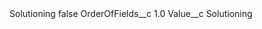 <?xml version="1.0" encoding="UTF-8"?>
<CustomMetadata xmlns="http://soap.sforce.com/2006/04/metadata" xmlns:xsi="http://www.w3.org/2001/XMLSchema-instance" xmlns:xsd="http://www.w3.org/2001/XMLSchema">
    <label>Solutioning</label>
    <protected>false</protected>
    <values>
        <field>OrderOfFields__c</field>
        <value xsi:type="xsd:double">1.0</value>
    </values>
    <values>
        <field>Value__c</field>
        <value xsi:type="xsd:string">Solutioning</value>
    </values>
</CustomMetadata>

